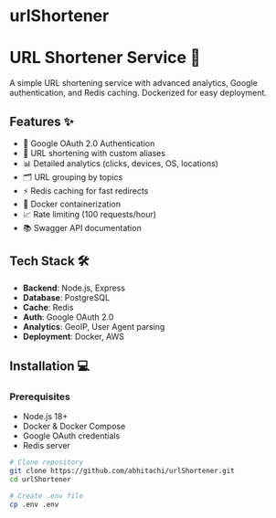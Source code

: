 # urlShortener

# URL Shortener Service 🚀

A simple URL shortening service with advanced analytics, Google authentication, and Redis caching. Dockerized for easy deployment.


## Features ✨

- 🔑 Google OAuth 2.0 Authentication
- 🔗 URL shortening with custom aliases
- 📊 Detailed analytics (clicks, devices, OS, locations)
- 🗂️ URL grouping by topics
- ⚡ Redis caching for fast redirects
- 🐳 Docker containerization
- 📈 Rate limiting (100 requests/hour)
- 📚 Swagger API documentation

## Tech Stack 🛠️

- **Backend**: Node.js, Express
- **Database**: PostgreSQL
- **Cache**: Redis
- **Auth**: Google OAuth 2.0
- **Analytics**: GeoIP, User Agent parsing
- **Deployment**: Docker, AWS

## Installation 💻

### Prerequisites
- Node.js 18+
- Docker & Docker Compose
- Google OAuth credentials
- Redis server

```bash
# Clone repository
git clone https://github.com/abhitachi/urlShortener.git
cd urlShortener

# Create .env file
cp .env .env
